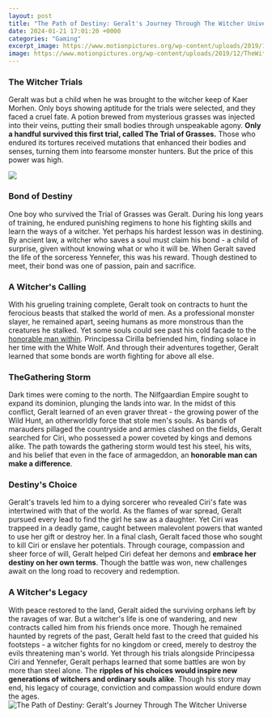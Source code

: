 ```yaml
---
layout: post
title: "The Path of Destiny: Geralt's Journey Through The Witcher Universe"
date: 2024-01-21 17:01:20 +0000
categories: "Gaming"
excerpt_image: https://www.motionpictures.org/wp-content/uploads/2019/12/TheWitcher_101_Unit_06900_RT.fk3ph4dhp-1400x784.jpg
image: https://www.motionpictures.org/wp-content/uploads/2019/12/TheWitcher_101_Unit_06900_RT.fk3ph4dhp-1400x784.jpg
---
```


### The Witcher Trials  
Geralt was but a child when he was brought to the witcher keep of Kaer Morhen. Only boys showing aptitude for the trials were selected, and they faced a cruel fate. A potion brewed from mysterious grasses was injected into their veins, putting their small bodies through unspeakable agony. **Only a handful survived this first trial, called The Trial of Grasses.** Those who endured its tortures received mutations that enhanced their bodies and senses, turning them into fearsome monster hunters. But the price of this power was high.

![](https://preview.redd.it/a3z1qdemo7741.png?width=640&amp;crop=smart&amp;auto=webp&amp;s=820f170c3f42c357bee54d8d4704eb656db9d163)
### Bond of Destiny 
One boy who survived the Trial of Grasses was Geralt. During his long years of training, he endured punishing regimens to hone his fighting skills and learn the ways of a witcher. Yet perhaps his hardest lesson was in destining. By ancient law, a witcher who saves a soul must claim his bond - a child of surprise, given without knowing what or who it will be. When Geralt saved the life of the sorceress Yennefer, this was his reward. Though destined to meet, their bond was one of passion, pain and sacrifice. 
### A Witcher's Calling
With his grueling training complete, Geralt took on contracts to hunt the ferocious beasts that stalked the world of men. As a professional monster slayer, he remained apart, seeing humans as more monstrous than the creatures he stalked. Yet some souls could see past his cold facade to the [honorable man within](https://store.fi.io.vn/xmas-matching-funny-santa-riding-shetland-sheepdog-christmas-3-2). Principessa Cirilla befriended him, finding solace in her time with the White Wolf. And through their adventures together, Geralt learned that some bonds are worth fighting for above all else.
### TheGathering Storm  
Dark times were coming to the north. The Nilfgaardian Empire sought to expand its dominion, plunging the lands into war. In the midst of this conflict, Geralt learned of an even graver threat - the growing power of the Wild Hunt, an otherworldly force that stole men's souls. As bands of marauders pillaged the countryside and armies clashed on the fields, Geralt searched for Ciri, who possessed a power coveted by kings and demons alike. The path towards the gathering storm would test his steel, his wits, and his belief that even in the face of armageddon, an **honorable man can make a difference**.
### Destiny's Choice
Geralt's travels led him to a dying sorcerer who revealed Ciri's fate was intertwined with that of the world. As the flames of war spread, Geralt pursued every lead to find the girl he saw as a daughter. Yet Ciri was trappeed in a deadly game, caught between malevolent powers that wanted to use her gift or destroy her. In a final clash, Geralt faced those who sought to kill Ciri or enslave her potentials. Through courage, compassion and sheer force of will, Geralt helped Ciri defeat her demons and **embrace her destiny on her own terms**. Though the battle was won, new challenges await on the long road to recovery and redemption.
### A Witcher's Legacy 
With peace restored to the land, Geralt aided the surviving orphans left by the ravages of war. But a witcher's life is one of wandering, and new contracts called him from his friends once more. Though he remained haunted by regrets of the past, Geralt held fast to the creed that guided his footsteps - a witcher fights for no kingdom or creed, merely to destroy the evils threatening man's world. Yet through his trials alongside Principessa Ciri and Yennefer, Geralt perhaps learned that some battles are won by more than steel alone. The **ripples of his choices would inspire new generations of witchers and ordinary souls alike**. Though his story may end, his legacy of courage, conviction and compassion would endure down the ages.
![The Path of Destiny: Geralt's Journey Through The Witcher Universe](https://www.motionpictures.org/wp-content/uploads/2019/12/TheWitcher_101_Unit_06900_RT.fk3ph4dhp-1400x784.jpg)